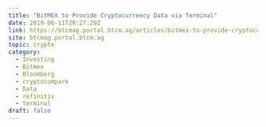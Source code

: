 ```yaml
---
title: "BitMEX to Provide Cryptocurrency Data via Terminal"
date: 2019-06-11T20:27:29Z
link: https://btcmag.portal.btcm.ag/articles/bitmex-to-provide-cryptocurrency-data-via-terminal/?utm_medium=RSS&utm_source=hune
site: btcmag.portal.btcm.ag
topic: crypto
category:
  - Investing
  - Bitmex
  - Bloomberg
  - cryptocompare
  - Data
  - refinitiv
  - terminal
draft: false
---
```

